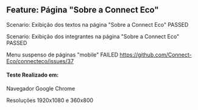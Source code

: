 

## Feature: Página "Sobre a Connect Eco"
Scenario: Exibição dos textos na página "Sobre a Connect Eco" PASSED

Scenario: Exibição dos integrantes na página "Sobre a Connect Eco" PASSED

Menu suspenso de páginas "mobile" FAILED https://github.com/Connect-Eco/connecteco/issues/37

#### Teste Realizado em:
Navegador Google Chrome

Resoluções 1920x1080 e 360x800
